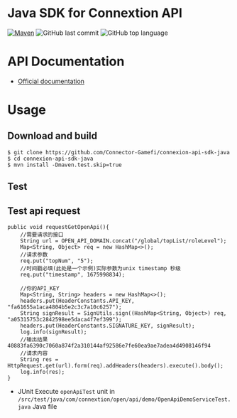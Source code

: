 # Java SDK for Connextion API

[![Maven](https://img.shields.io/badge/maven-3.8.4-blue)](http://www.connextion.com)
![GitHub last commit](https://img.shields.io/github/last-commit/Connector-Gamefi/connexion-api-sdk-java)
![GitHub top language](https://img.shields.io/github/languages/top/Connector-Gamefi/connexion-api-sdk-java?color=red)

# API Documentation
- [Official documentation](https://doc.test.connector.games/openapi-cn/#45fa4e00db)

# Usage
## Download and build
```shell
$ git clone https://github.com/Connector-Gamefi/connexion-api-sdk-java
$ cd connexion-api-sdk-java
$ mvn install -Dmaven.test.skip=true
```
## Test

## Test api request
    
    public void requestGetOpenApi(){
        //需要请求的接口
        String url = OPEN_API_DOMAIN.concat("/global/topList/roleLevel");
        Map<String, Object> req = new HashMap<>();
        //请求参数
        req.put("topNum", "5");
        //时间戳必填(此处是一个示例)实际参数为unix timestamp 秒级
        req.put("timestamp", 1675998834);

        //你的API_KEY
        Map<String, String> headers = new HashMap<>();
        headers.put(HeaderConstants.API_KEY, "fa61655a1aca4804b5e2c3c7a10c6257");
        String signResult = SignUtils.sign((HashMap<String, Object>) req, "a05315753c2842598ee5daca4f7ef399");
        headers.put(HeaderConstants.SIGNATURE_KEY, signResult);
        log.info(signResult);
        //输出结果  40883fa6390c7060a874f2a310144af92586e7fe60ea9ae7adea4d4908146f94
        //请求内容
        String res = HttpRequest.get(url).form(req).addHeaders(headers).execute().body();
        log.info(res);
    }
    
* JUnit
  Execute `openApiTest` unit in `/src/test/java/com/connextion/open/api/demo/OpenApiDemoServiceTest.java` Java file
